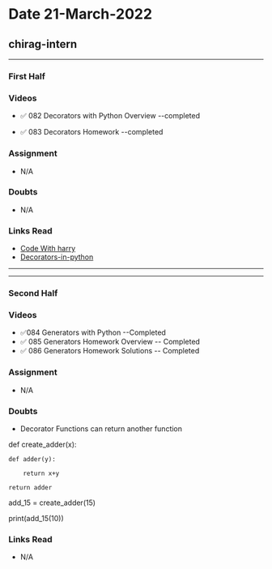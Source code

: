 # Date 21-March-2022

## chirag-intern

<hr>

### First Half

### Videos

- ✅ 082 Decorators with Python Overview --completed

- ✅ 083 Decorators Homework --completed

### Assignment

- N/A

### Doubts

- N/A

### Links Read

- [Code With harry](https://www.youtube.com/watch?v=gfDE2a7MKjA&t=1s)
- [Decorators-in-python](https://www.geeksforgeeks.org/decorators-in-python/)

<hr>
<hr>

### Second Half

### Videos

- ✅084 Generators with Python --Completed
- ✅ 085 Generators Homework Overview -- Completed
- ✅ 086 Generators Homework Solutions -- Completed

### Assignment

- N/A

### Doubts

- Decorator Functions can return another function

def create_adder(x):

    def adder(y):

        return x+y

    return adder

add_15 = create_adder(15)

print(add_15(10))

### Links Read

- N/A
